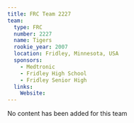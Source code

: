 ```yaml
---
title: FRC Team 2227
team:
  type: FRC
  number: 2227
  name: Tigers
  rookie_year: 2007
  location: Fridley, Minnesota, USA
  sponsors:
    - Medtronic
    - Fridley High School
    - Fridley Senior High
  links:
    Website: 
---
```

No content has been added for this team